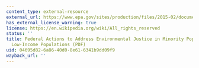 ```yaml
---
content_type: external-resource
external_url: https://www.epa.gov/sites/production/files/2015-02/documents/exec_order_12898.pdf
has_external_license_warning: true
license: https://en.wikipedia.org/wiki/All_rights_reserved
status: ''
title: Federal Actions to Address Environmental Justice in Minority Populations and
  Low-Income Populations (PDF)
uid: 04695d82-6a86-40d0-8e61-6341b9dd09f9
wayback_url: ''
---
```

